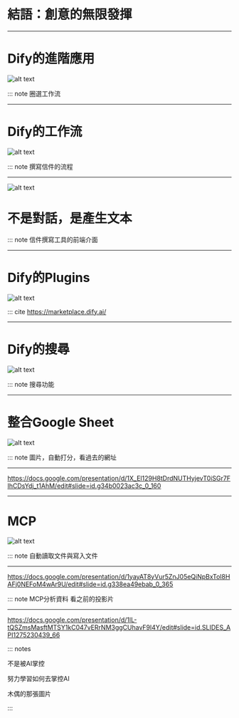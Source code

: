 # 結語：創意的無限發揮

----

# Dify的進階應用

![alt text](<7.LLM的延伸應用/2025-05-02_21-17 工作流.png>)

::: note 圈選工作流

----

# Dify的工作流

![alt text](<7.LLM的延伸應用/2025-05-02_21-18 撰寫回覆.png>)

::: note 撰寫信件的流程

----

![alt text](<7.LLM的延伸應用/2025-05-02_21-19 前端2.png>)

# 不是對話，是產生文本

::: note 信件撰寫工具的前端介面

----

# Dify的Plugins

![alt text](<7.LLM的延伸應用/2025-05-02_21-20 市場.png>)

::: cite https://marketplace.dify.ai/

----

# Dify的搜尋

![alt text](<7.LLM的延伸應用/2025-05-02_21-21 Google搜尋.png>)

::: note 搜尋功能

----

# 整合Google Sheet

![alt text](<7.LLM的延伸應用/2025-05-02_21-23 Sheet.png>)

::: note 圖片，自動打分，看過去的網址

----

https://docs.google.com/presentation/d/1X_El129H8tDrdNUTHyjevT0iSGr7FIhCDsYdj_t1AhM/edit#slide=id.g34b0023ac3c_0_160

----

# MCP

![alt text](<7.LLM的延伸應用/2025-05-02_21-25 MCP.png>)

::: note 自動讀取文件與寫入文件

----

https://docs.google.com/presentation/d/1yayAT8yVur5ZnJ05eQiNpBxTol8HAFj0NEFoM4wAr9U/edit#slide=id.g338ea49ebab_0_365

::: note MCP分析資料 看之前的投影片

----

https://docs.google.com/presentation/d/1lL-tQSZmsMasftMTSY1kC047vERrNM3ggCUhavF9l4Y/edit#slide=id.SLIDES_API1275230439_66



::: notes 

不是被AI掌控

努力學習如何去掌控AI

木偶的那張圖片

:::